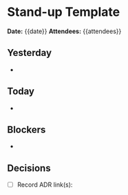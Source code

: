 # Stand-up Template

**Date:** {{date}}
**Attendees:** {{attendees}}

## Yesterday
- 

## Today
- 

## Blockers
- 

## Decisions
- [ ] Record ADR link(s):
